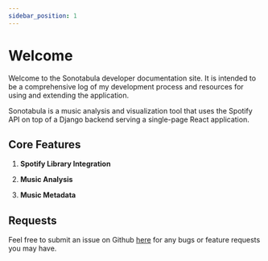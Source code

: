 ```yaml
---
sidebar_position: 1
---
```


# Welcome

Welcome to the Sonotabula developer documentation site. It is intended to be a
comprehensive log of my development process and resources for using and
extending the application.

Sonotabula is a music analysis and visualization tool that uses the Spotify API
on top of a Django backend serving a single-page React application.

## Core Features

1. **Spotify Library Integration**

2. **Music Analysis**

3. **Music Metadata**

## Requests

Feel free to submit an issue on Github [here](https://github.com/desertthunder/spotify-dashboard/issues)
for any bugs or feature requests you may have.
